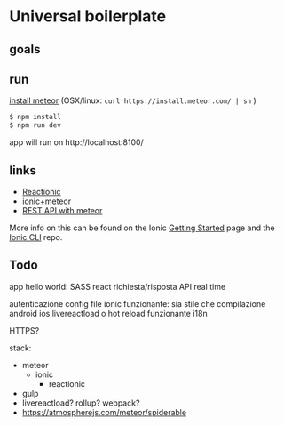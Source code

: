 Universal boilerplate
=====================

## goals


## run

[install meteor](https://www.meteor.com/install) (OSX/linux: `curl https://install.meteor.com/ | sh` )

```bash
$ npm install 
$ npm run dev
```

app will run on http://localhost:8100/


## links

* [Reactionic](https://github.com/reactionic/reactionic)
* [ionic+meteor](http://www.angular-meteor.com/tutorials/whatsapp/ionic/bootstrapping)
* [REST API with meteor](https://atmospherejs.com/simple/rest)

More info on this can be found on the Ionic [Getting Started](http://ionicframework.com/getting-started) page and the [Ionic CLI](https://github.com/driftyco/ionic-cli) repo.


## Todo

app hello world:
SASS
react
richiesta/risposta API real time

autenticazione
config file
ionic funzionante: sia stile che compilazione android ios
livereactload o hot reload funzionante
i18n

HTTPS?


stack:
- meteor
  - ionic
    - reactionic
-  gulp
-  livereactload? rollup? webpack?
- https://atmospherejs.com/meteor/spiderable

